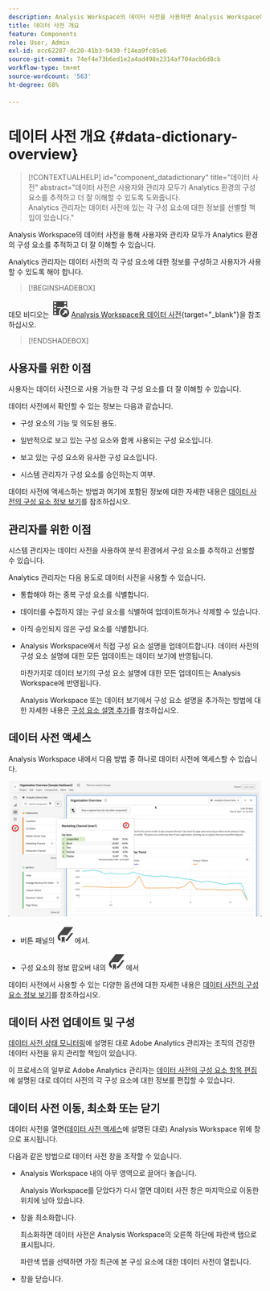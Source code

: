 ```yaml
---
description: Analysis Workspace의 데이터 사전을 사용하면 Analysis Workspace에서 의도한 사용, 승인된 사용, 중복 등을 포함하여 다양한 구성 요소를 카탈로그화하고 추적할 수 있습니다.
title: 데이터 사전 개요
feature: Components
role: User, Admin
exl-id: ecc62287-dc20-41b3-9430-f14ea9fc05e6
source-git-commit: 74ef4e73b6ed1e2a4ad498e2314af704acb6d8cb
workflow-type: tm+mt
source-wordcount: '563'
ht-degree: 68%

---
```



# 데이터 사전 개요 {#data-dictionary-overview}

<!-- markdownlint-disable MD034 -->

>[!CONTEXTUALHELP]
>id="component_datadictionary"
>title="데이터 사전"
>abstract="데이터 사전은 사용자와 관리자 모두가 Analytics 환경의 구성 요소를 추적하고 더 잘 이해할 수 있도록 도와줍니다. <br/>Analytics 관리자는 데이터 사전에 있는 각 구성 요소에 대한 정보를 선별할 책임이 있습니다."

<!-- markdownlint-enable MD034 -->


Analysis Workspace의 데이터 사전을 통해 사용자와 관리자 모두가 Analytics 환경의 구성 요소를 추적하고 더 잘 이해할 수 있습니다.

Analytics 관리자는 데이터 사전의 각 구성 요소에 대한 정보를 구성하고 사용자가 사용할 수 있도록 해야 합니다.


>[!BEGINSHADEBOX]

데모 비디오는 ![VideoCheckedOut](/help/assets/icons/VideoCheckedOut.svg) [Analysis Workspace용 데이터 사전](https://video.tv.adobe.com/v/3422284/?quality=12&learn=on&captions=kor){target="_blank"}을 참조하십시오.

>[!ENDSHADEBOX]



## 사용자를 위한 이점

사용자는 데이터 사전으로 사용 가능한 각 구성 요소를 더 잘 이해할 수 있습니다.

데이터 사전에서 확인할 수 있는 정보는 다음과 같습니다.

* 구성 요소의 기능 및 의도된 용도.

* 일반적으로 보고 있는 구성 요소와 함께 사용되는 구성 요소입니다.

* 보고 있는 구성 요소와 유사한 구성 요소입니다.

* 시스템 관리자가 구성 요소를 승인하는지 여부.

데이터 사전에 액세스하는 방법과 여기에 포함된 정보에 대한 자세한 내용은 [데이터 사전의 구성 요소 정보 보기](view-data-dictionary.md)를 참조하십시오.

## 관리자를 위한 이점

시스템 관리자는 데이터 사전을 사용하여 분석 환경에서 구성 요소를 추적하고 선별할 수 있습니다.

Analytics 관리자는 다음 용도로 데이터 사전을 사용할 수 있습니다.

* 통합해야 하는 중복 구성 요소를 식별합니다.

* 데이터를 수집하지 않는 구성 요소를 식별하여 업데이트하거나 삭제할 수 있습니다.

* 아직 승인되지 않은 구성 요소를 식별합니다.

* Analysis Workspace에서 직접 구성 요소 설명을 업데이트합니다. 데이터 사전의 구성 요소 설명에 대한 모든 업데이트는 데이터 보기에 반영됩니다.

  마찬가지로 데이터 보기의 구성 요소 설명에 대한 모든 업데이트는 Analysis Workspace에 반영됩니다.

  Analysis Workspace 또는 데이터 보기에서 구성 요소 설명을 추가하는 방법에 대한 자세한 내용은 [구성 요소 설명 추가](/help/analyze/analysis-workspace/components/add-component-descriptions.md)를 참조하십시오.

## 데이터 사전 액세스

Analysis Workspace 내에서 다음 방법 중 하나로 데이터 사전에 액세스할 수 있습니다.

![왼쪽 패널의 데이터 사전 아이콘](assets/data-dictionary-access.png)

* 버튼 패널의 ![책갈피](/help/assets/icons/Bookmark.svg)에서.



* 구성 요소의 정보 팝오버 내의 ![책갈피](/help/assets/icons/Bookmark.svg)에서


데이터 사전에서 사용할 수 있는 다양한 옵션에 대한 자세한 내용은 [데이터 사전의 구성 요소 정보 보기](view-data-dictionary.md)를 참조하십시오.

## 데이터 사전 업데이트 및 구성

[데이터 사전 상태 모니터링](monitor-data-dictionary-health.md)에 설명된 대로 Adobe Analytics 관리자는 조직의 건강한 데이터 사전을 유지 관리할 책임이 있습니다.

이 프로세스의 일부로 Adobe Analytics 관리자는 [데이터 사전의 구성 요소 항목 편집](edit-entries-data-dictionary.md)에 설명된 대로 데이터 사전의 각 구성 요소에 대한 정보를 편집할 수 있습니다.

## 데이터 사전 이동, 최소화 또는 닫기

데이터 사전을 열면([데이터 사전 액세스](#access-the-data-dictionary)에 설명된 대로) Analysis Workspace 위에 창으로 표시됩니다.

다음과 같은 방법으로 데이터 사전 창을 조작할 수 있습니다.

* Analysis Workspace 내의 아무 영역으로 끌어다 놓습니다.

  Analysis Workspace를 닫았다가 다시 열면 데이터 사전 창은 마지막으로 이동한 위치에 남아 있습니다. <!--True?-->

* 창을 최소화합니다.

  최소화하면 데이터 사전은 Analysis Workspace의 오른쪽 하단에 파란색 탭으로 표시됩니다.

  파란색 탭을 선택하면 가장 최근에 본 구성 요소에 대한 데이터 사전이 열립니다.

* 창을 닫습니다.


<!--
# Data Dictionary overview

The Data Dictionary in Analysis Workspace helps both users and administrators keep track of and better understand the components in their Analytics environment.   

Analytics administrators are responsible for curating information about each component in the Data Dictionary to make it available to users.


>[!BEGINSHADEBOX]

See ![VideoCheckedOut](/help/assets/icons/VideoCheckedOut.svg) [Data dictionary](https://video.tv.adobe.com/v/3422284?quality=12&learn=on&captions=kor){target="_blank"} for a demo video.

>[!ENDSHADEBOX]


## Benefits for users

The Data Dictionary helps users gain a better understanding of each component that is available to them. 

Information available in the Data Dictionary includes: 

* A component's function and intended use

* Components typically used with the one you are viewing

* Components that are similar to the one you are viewing

* Whether a component is approved by the system administrator 

For information about how to access the Data Dictionary and for details about the information it contains, see [View component information in the Data Dictionary](/help/analyze/analysis-workspace/components/data-dictionary/view-data-dictionary.md).

## Benefits for administrators

The Data Dictionary helps system administrators keep track of and curate the components in their Analytics environment. 

Following are some of the ways Analytics administrators can use the Data Dictionary: 

* Identify duplicate components that need to be consolidated.

* Identify components that aren't collecting any data so they can be either updated or deleted.

* Identify components that are not yet approved.

* Update component descriptions directly in Analysis Workspace. Any updates made to component descriptions in the Data Dictionary are reflected in the Report Suite.

  Similarly, any updates made to component descriptions in the Report Suite are reflected in Analysis Workspace.

  For more information about adding component descriptions in either Analysis Workspace or in a Report Suite, see [Add component descriptions](/help/analyze/analysis-workspace/components/add-component-descriptions.md).

## Access the Data Dictionary

You can access the Data Dictionary in any of the following ways within Analysis Workspace:

* From the **Data Dictionary** icon in the left rail.

  ![Data Dictionary icon in the left rail](assets/data-dictionary-access-icon.png)

* From the **Data Dictionary** icon within the info popover of a component. 

  ![Data Dictionary icon in info popover](assets/data-dictionary-access-infopopover.png)


For detailed information about the various options available in the Data Dictionary, see [View component information in the Data Dictionary](/help/analyze/analysis-workspace/components/data-dictionary/view-data-dictionary.md).

## Update and curate the Data Dictionary

Analytics administrators are responsible for maintaining a healthy Data Dictionary for their organization, as described in [Monitor Data Dictionary Health](/help/analyze/analysis-workspace/components/data-dictionary/monitor-data-dictionary-health.md).

As part of this process, Analytics administrators can edit information about each component in the data dictionary, as described in [Edit component entries in the Data Dictionary](/help/analyze/analysis-workspace/components/data-dictionary/edit-entries-data-dictionary.md).

## Move, minimize, or close the Data Dictionary

When you open the Data Dictionary (as described in [Access the Data Dictionary](#access-the-data-dictionary)), it displays as a window on top of Analysis Workspace. 

You can manipulate the Data Dictionary window in any of the following ways:

* Drag it to any area within Analysis Workspace 

  If you close and re-open Analysis Workspace, the Data Dictionary window remains in the location where you last moved it.

* Minimize it

  When minimized, the Data Dictionary appears as a blue tab in the lower-right corner of Analysis Workspace.

  When you select the blue tab, the Data Dictionary opens to the component you were most recently viewing. 

* Close it

-->